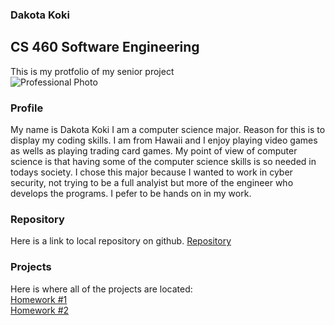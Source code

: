 ### Dakota Koki
## CS 460 Software Engineering 

This is my protfolio of my senior project<br>
![Professional Photo]("Dakota_Koki.JPG")

### Profile

My name is Dakota Koki I am a computer science major. Reason for this is to display my coding skills. I am from Hawaii and I enjoy playing video games as wells as playing trading card games. My point of view of computer science is that having some of the computer science skills is so needed in todays society. I chose this major because I wanted to work in cyber security, not trying to be a full analyist but more of the engineer who develops the programs. I pefer to be hands on in my work.

### Repository
Here is a link to local repository on github.
[Repository](https://github.com/Dakota808/Dakota808.github.io)

### Projects
Here is where all of the projects are located:<br>
[Homework #1](Project_1/HW1post.md)<br>
[Homework #2](Project_2/HW2blog.md)
